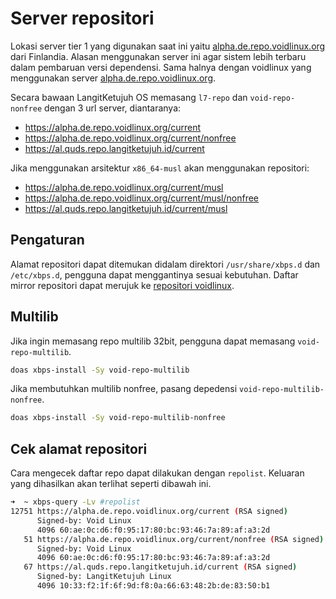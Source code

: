# Server repositori

Lokasi server tier 1 yang digunakan saat ini yaitu [alpha.de.repo.voidlinux.org](https://alpha.de.repo.voidlinux.org) dari Finlandia. Alasan menggunakan server ini agar sistem lebih terbaru dalam pembaruan versi dependensi. Sama halnya dengan voidlinux yang menggunakan server [alpha.de.repo.voidlinux.org](https://alpha.de.repo.voidlinux.org).

Secara bawaan LangitKetujuh OS memasang `l7-repo` dan `void-repo-nonfree` dengan 3 url server, diantaranya:

- <https://alpha.de.repo.voidlinux.org/current>
- <https://alpha.de.repo.voidlinux.org/current/nonfree>
- <https://al.quds.repo.langitketujuh.id/current>

Jika menggunakan arsitektur `x86_64-musl` akan menggunakan repositori:

- <https://alpha.de.repo.voidlinux.org/current/musl>
- <https://alpha.de.repo.voidlinux.org/current/musl/nonfree>
- <https://al.quds.repo.langitketujuh.id/current/musl>

## Pengaturan

Alamat repositori dapat ditemukan didalam direktori `/usr/share/xbps.d` dan `/etc/xbps.d`, pengguna dapat menggantinya sesuai kebutuhan. Daftar mirror repositori dapat merujuk ke [repositori voidlinux](https://docs.voidlinux.org/xbps/repositories/mirrors/index.html).

## Multilib

Jika ingin memasang repo multilib 32bit, pengguna dapat memasang `void-repo-multilib`.

```sh
doas xbps-install -Sy void-repo-multilib
```

Jika membutuhkan multilib nonfree, pasang depedensi `void-repo-multilib-nonfree`.

```sh
doas xbps-install -Sy void-repo-multilib-nonfree
```

## Cek alamat repositori

Cara mengecek daftar repo dapat dilakukan dengan `repolist`. Keluaran yang dihasilkan akan terlihat seperti dibawah ini.

```sh
➜  ~ xbps-query -Lv #repolist
12751 https://alpha.de.repo.voidlinux.org/current (RSA signed)
      Signed-by: Void Linux
      4096 60:ae:0c:d6:f0:95:17:80:bc:93:46:7a:89:af:a3:2d
   51 https://alpha.de.repo.voidlinux.org/current/nonfree (RSA signed)
      Signed-by: Void Linux
      4096 60:ae:0c:d6:f0:95:17:80:bc:93:46:7a:89:af:a3:2d
   67 https://al.quds.repo.langitketujuh.id/current (RSA signed)
      Signed-by: LangitKetujuh Linux
      4096 10:33:f2:1f:6f:9d:f8:0a:66:63:48:2b:de:83:50:b1
```
